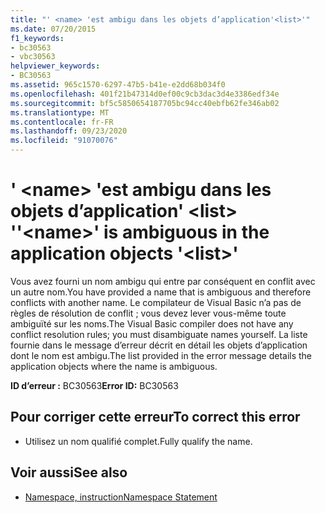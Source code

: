 ```yaml
---
title: "' <name> 'est ambigu dans les objets d’application'<list>'"
ms.date: 07/20/2015
f1_keywords:
- bc30563
- vbc30563
helpviewer_keywords:
- BC30563
ms.assetid: 965c1570-6297-47b5-b41e-e2dd68b034f0
ms.openlocfilehash: 401f21b47314d0ef00c9cb3dac3d4e3386edf34e
ms.sourcegitcommit: bf5c5850654187705bc94cc40ebfb62fe346ab02
ms.translationtype: MT
ms.contentlocale: fr-FR
ms.lasthandoff: 09/23/2020
ms.locfileid: "91070076"
---
```

# <a name="name-is-ambiguous-in-the-application-objects-list"></a><span data-ttu-id="f6d4b-103">' \<name> 'est ambigu dans les objets d’application' \<list> '</span><span class="sxs-lookup"><span data-stu-id="f6d4b-103">'\<name>' is ambiguous in the application objects '\<list>'</span></span>

<span data-ttu-id="f6d4b-104">Vous avez fourni un nom ambigu qui entre par conséquent en conflit avec un autre nom.</span><span class="sxs-lookup"><span data-stu-id="f6d4b-104">You have provided a name that is ambiguous and therefore conflicts with another name.</span></span> <span data-ttu-id="f6d4b-105">Le compilateur de Visual Basic n’a pas de règles de résolution de conflit ; vous devez lever vous-même toute ambiguïté sur les noms.</span><span class="sxs-lookup"><span data-stu-id="f6d4b-105">The Visual Basic compiler does not have any conflict resolution rules; you must disambiguate names yourself.</span></span> <span data-ttu-id="f6d4b-106">La liste fournie dans le message d’erreur décrit en détail les objets d’application dont le nom est ambigu.</span><span class="sxs-lookup"><span data-stu-id="f6d4b-106">The list provided in the error message details the application objects where the name is ambiguous.</span></span>  
  
 <span data-ttu-id="f6d4b-107">**ID d’erreur :** BC30563</span><span class="sxs-lookup"><span data-stu-id="f6d4b-107">**Error ID:** BC30563</span></span>  
  
## <a name="to-correct-this-error"></a><span data-ttu-id="f6d4b-108">Pour corriger cette erreur</span><span class="sxs-lookup"><span data-stu-id="f6d4b-108">To correct this error</span></span>  
  
- <span data-ttu-id="f6d4b-109">Utilisez un nom qualifié complet.</span><span class="sxs-lookup"><span data-stu-id="f6d4b-109">Fully qualify the name.</span></span>  
  
## <a name="see-also"></a><span data-ttu-id="f6d4b-110">Voir aussi</span><span class="sxs-lookup"><span data-stu-id="f6d4b-110">See also</span></span>

- [<span data-ttu-id="f6d4b-111">Namespace, instruction</span><span class="sxs-lookup"><span data-stu-id="f6d4b-111">Namespace Statement</span></span>](../language-reference/statements/namespace-statement.md)
